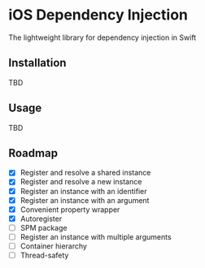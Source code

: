 # iOS Dependency Injection

The lightweight library for dependency injection in Swift

## Installation

TBD

## Usage

TBD

## Roadmap

- [x] Register and resolve a shared instance
- [x] Register and resolve a new instance
- [x] Register an instance with an identifier
- [x] Register an instance with an argument
- [x] Convenient property wrapper
- [x] Autoregister
- [ ] SPM package
- [ ] Register an instance with multiple arguments
- [ ] Container hierarchy
- [ ] Thread-safety
